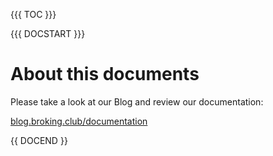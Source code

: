 {{{ TOC }}}

{{{ DOCSTART }}}

# About this documents

Please take a look at our Blog and review our documentation:

[blog.broking.club/documentation](http://blog.broking.club/documentation/)


{{ DOCEND }}